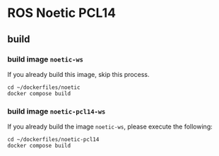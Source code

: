 # ROS Noetic PCL14
## build
### build image `noetic-ws`
If you already build this image, skip this process.
```
cd ~/dockerfiles/noetic
docker compose build
```
### build image `noetic-pcl14-ws`
If you already build the image `noetic-ws`, please execute the following:
```
cd ~/dockerfiles/noetic-pcl14
docker compose build
```
